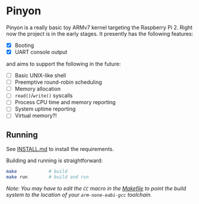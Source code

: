# Pinyon

Pinyon is a really basic toy ARMv7 kernel targeting the Raspberry Pi 2. Right now the project is in the early stages. It presently has the following features:

- [x] Booting
- [x] UART console output

and aims to support the following in the future:

- [ ] Basic UNIX-like shell 
- [ ] Preemptive round-robin scheduling
- [ ] Memory allocation
- [ ] `read()`/`write()` syscalls
- [ ] Process CPU time and memory reporting
- [ ] System uptime reporting
- [ ] Virtual memory?!

## Running

See [INSTALL.md](INSTALL.md) to install the requirements.

Building and running is straightforward:

```bash
make            # build
make run        # build and run
```

_Note: You may have to edit the `CC` macro in the [Makefile](Makefile) to point the build system to the location of your `arm-none-eabi-gcc` toolchain._
